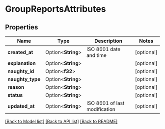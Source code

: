 # GroupReportsAttributes

## Properties

Name | Type | Description | Notes
------------ | ------------- | ------------- | -------------
**created_at** | Option<**String**> | ISO 8601 date and time | [optional]
**explanation** | Option<**String**> |  | [optional]
**naughty_id** | Option<**f32**> |  | [optional]
**naughty_type** | Option<**String**> |  | [optional]
**reason** | Option<**String**> |  | [optional]
**status** | Option<**String**> |  | [optional]
**updated_at** | Option<**String**> | ISO 8601 of last modification | [optional]

[[Back to Model list]](../README.md#documentation-for-models) [[Back to API list]](../README.md#documentation-for-api-endpoints) [[Back to README]](../README.md)


